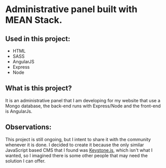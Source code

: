 # Administrative panel built with MEAN Stack.

## Used in this project:
- HTML
- SASS
- AngularJS
- Express
- Node

## What is this project?
It is an administrative panel that I am developing for my website that use a Mongo database, the back-end runs with Express/Node and the front-end is AngularJs.

## Observations:
This project is still ongoing, but I intent to share it with the community whenever it is done. I decided to create it because the only similar JavaScript based CMS that I found was [Keystone.js](http://keystonejs.com), which isn't what I wanted, so I imagined there is some other people that may need the solution I can offer.
